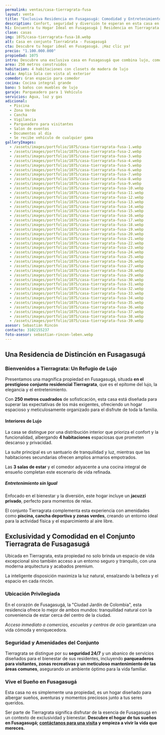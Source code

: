 ```yaml
---
permalink: ventas/casa-tierragrata-fusa
layout: venta
title: "Exclusiva Residencia en Fusagasugá: Comodidad y Entretenimiento"
description: Confort, seguridad y diversión te esperan en esta casa en Fusagasugá. ¡No pierdas la oportunidad de vivir en Tierragrata!
h1: Encuentra tu Hogar Ideal en Fusagasugá | Residencia en Tierragrata
clase: casas
img: 1075/casa-tierragrata-fusa-18.webp
alt: Casa en conjunto TierraGrata - Fusagasugá
cta: Descubre tu hogar ideal en Fusagasugá. ¡Haz clic ya!
precio: "1.100.000.000"
propiedad: 1075
intro: Descubre una exclusiva casa en Fusagasugá que combina lujo, comodidad y entretenimiento en Tierragrata Residencial.
area: 250 metros construidos 
habitacion: 4 habitaciones con closets de madera de lujo
sala: Amplia Sala con vista al exterior
comedor: Gran espacio para comedor
cocina: Cocina integral grande
bano: 5 baños con muebles de lujo
garaje: Parqueadero para 1 Vehículo 
servicios: Agua, luz y gas 
adicional:
  - Piscina
  - Zona Verde
  - Cancha
  - Vigilancia
  - Parqueadero para visitantes
  - Salon de eventos
  - Documentos al día
  - Se recibe vehículo de cualquier gama
galleryImages:
  - /assets/images/portfolio/1075/casa-tierragrata-fusa-1.webp
  - /assets/images/portfolio/1075/casa-tierragrata-fusa-2.webp
  - /assets/images/portfolio/1075/casa-tierragrata-fusa-3.webp
  - /assets/images/portfolio/1075/casa-tierragrata-fusa-4.webp
  - /assets/images/portfolio/1075/casa-tierragrata-fusa-5.webp
  - /assets/images/portfolio/1075/casa-tierragrata-fusa-6.webp
  - /assets/images/portfolio/1075/casa-tierragrata-fusa-7.webp
  - /assets/images/portfolio/1075/casa-tierragrata-fusa-8.webp
  - /assets/images/portfolio/1075/casa-tierragrata-fusa-9.webp
  - /assets/images/portfolio/1075/casa-tierragrata-fusa-10.webp
  - /assets/images/portfolio/1075/casa-tierragrata-fusa-11.webp
  - /assets/images/portfolio/1075/casa-tierragrata-fusa-12.webp
  - /assets/images/portfolio/1075/casa-tierragrata-fusa-13.webp
  - /assets/images/portfolio/1075/casa-tierragrata-fusa-14.webp
  - /assets/images/portfolio/1075/casa-tierragrata-fusa-15.webp
  - /assets/images/portfolio/1075/casa-tierragrata-fusa-16.webp
  - /assets/images/portfolio/1075/casa-tierragrata-fusa-17.webp
  - /assets/images/portfolio/1075/casa-tierragrata-fusa-18.webp
  - /assets/images/portfolio/1075/casa-tierragrata-fusa-19.webp
  - /assets/images/portfolio/1075/casa-tierragrata-fusa-20.webp
  - /assets/images/portfolio/1075/casa-tierragrata-fusa-21.webp
  - /assets/images/portfolio/1075/casa-tierragrata-fusa-22.webp
  - /assets/images/portfolio/1075/casa-tierragrata-fusa-23.webp
  - /assets/images/portfolio/1075/casa-tierragrata-fusa-24.webp
  - /assets/images/portfolio/1075/casa-tierragrata-fusa-25.webp
  - /assets/images/portfolio/1075/casa-tierragrata-fusa-26.webp
  - /assets/images/portfolio/1075/casa-tierragrata-fusa-27.webp
  - /assets/images/portfolio/1075/casa-tierragrata-fusa-28.webp
  - /assets/images/portfolio/1075/casa-tierragrata-fusa-29.webp
  - /assets/images/portfolio/1075/casa-tierragrata-fusa-30.webp
  - /assets/images/portfolio/1075/casa-tierragrata-fusa-31.webp
  - /assets/images/portfolio/1075/casa-tierragrata-fusa-32.webp
  - /assets/images/portfolio/1075/casa-tierragrata-fusa-33.webp
  - /assets/images/portfolio/1075/casa-tierragrata-fusa-34.webp
  - /assets/images/portfolio/1075/casa-tierragrata-fusa-35.webp
  - /assets/images/portfolio/1075/casa-tierragrata-fusa-36.webp
  - /assets/images/portfolio/1075/casa-tierragrata-fusa-37.webp
  - /assets/images/portfolio/1075/casa-tierragrata-fusa-38.webp
  - /assets/images/portfolio/1075/casa-tierragrata-fusa-39.webp
asesor: Sebastián Rincón
contacto: 3102155237
foto-asesor: sebastian-rincon-leben.webp
---
```

## Una Residencia de Distinción en Fusagasugá

### Bienvenidos a Tierragrata: Un Refugio de Lujo

Presentamos una magnífica propiedad en Fusagasugá, situada **en el prestigioso conjunto residencial Tierragrata**, que es el epítome del lujo, la elegancia y el entretenimiento.

Con **250 metros cuadrados** de sofisticación, esta casa está diseñada para superar las expectativas de los más exigentes, ofreciendo un hogar espacioso y meticulosamente organizado para el disfrute de toda la familia.

#### Interiores de Lujo

La casa se distingue por una distribución interior que prioriza el confort y la funcionalidad, albergando **4 habitaciones** espaciosas que prometen descanso y privacidad.

La suite principal es un santuario de tranquilidad y luz, mientras que las habitaciones secundarias ofrecen amplios armarios empotrados.

Las **3 salas de estar** y el comedor adyacente a una cocina integral de ensueño completan este escenario de vida refinada.

##### Entretenimiento sin Igual

Enfocado en el bienestar y la diversión, este hogar incluye un **jacuzzi privado**, perfecto para momentos de relax.

El conjunto Tierragrata complementa esta experiencia con amenidades como **piscina, cancha deportiva y zonas verdes**, creando un entorno ideal para la actividad física y el esparcimiento al aire libre.

## Exclusividad y Comodidad en el Conjunto Tierragrata de Fusagasugá

Ubicada en Tierragrata, esta propiedad no solo brinda un espacio de vida excepcional sino también acceso a un entorno seguro y tranquilo, con una moderna arquitectura y acabados premium.

La inteligente disposición maximiza la luz natural, ensalzando la belleza y el espacio en cada rincón.

### Ubicación Privilegiada

En el corazón de Fusagasugá, la "Ciudad Jardín de Colombia", esta residencia ofrece lo mejor de ambos mundos: tranquilidad natural con la conveniencia de estar cerca del centro de la ciudad.

*Acceso inmediato a comercios, escuelas y centros de ocio* garantizan una vida cómoda y enriquecedora.

### Seguridad y Amenidades del Conjunto

Tierragrata se distingue por su **seguridad 24/7** y un abanico de servicios diseñados para el bienestar de sus residentes, incluyendo **parqueaderos para visitantes, zonas recreativas y un meticuloso mantenimiento de las áreas comunes**, asegurando un ambiente óptimo para la vida familiar.

### Vive el Sueño en Fusagasugá

Esta casa no es simplemente una propiedad, es un hogar diseñado para albergar sueños, aventuras y momentos preciosos junto a tus seres queridos.

Ser parte de Tierragrata significa disfrutar de la esencia de Fusagasugá en un contexto de exclusividad y bienestar. **Descubre el hogar de tus sueños en Fusagasugá; [contáctanos para una visita](#asesor) y empieza a vivir la vida que mereces.**
